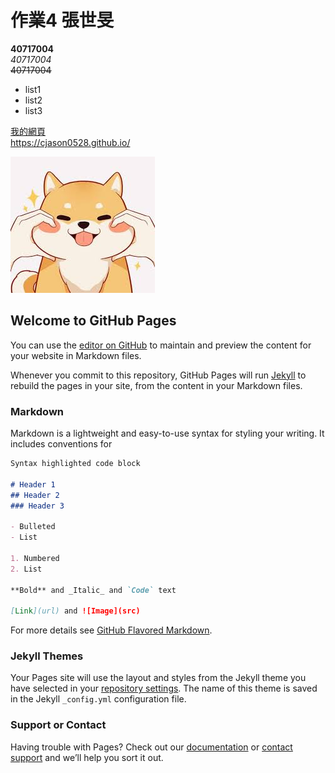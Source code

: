 # 作業4 張世旻   
**40717004**  
*40717004*  
~~40717004~~   

* list1
* list2
* list3   

[我的網頁](https://cjason0528.github.io/)   
https://cjason0528.github.io/   

![Hello](https://raw.githubusercontent.com/cjason0528/cjason0528.github.io/main/dog.jpg)   

## Welcome to GitHub Pages

You can use the [editor on GitHub](https://github.com/cjason0528/cjason0528.github.io/edit/main/README.md) to maintain and preview the content for your website in Markdown files.

Whenever you commit to this repository, GitHub Pages will run [Jekyll](https://jekyllrb.com/) to rebuild the pages in your site, from the content in your Markdown files.

### Markdown

Markdown is a lightweight and easy-to-use syntax for styling your writing. It includes conventions for

```markdown
Syntax highlighted code block

# Header 1
## Header 2
### Header 3

- Bulleted
- List

1. Numbered
2. List

**Bold** and _Italic_ and `Code` text

[Link](url) and ![Image](src)
```

For more details see [GitHub Flavored Markdown](https://guides.github.com/features/mastering-markdown/).

### Jekyll Themes

Your Pages site will use the layout and styles from the Jekyll theme you have selected in your [repository settings](https://github.com/cjason0528/cjason0528.github.io/settings). The name of this theme is saved in the Jekyll `_config.yml` configuration file.

### Support or Contact

Having trouble with Pages? Check out our [documentation](https://docs.github.com/categories/github-pages-basics/) or [contact support](https://support.github.com/contact) and we’ll help you sort it out.
